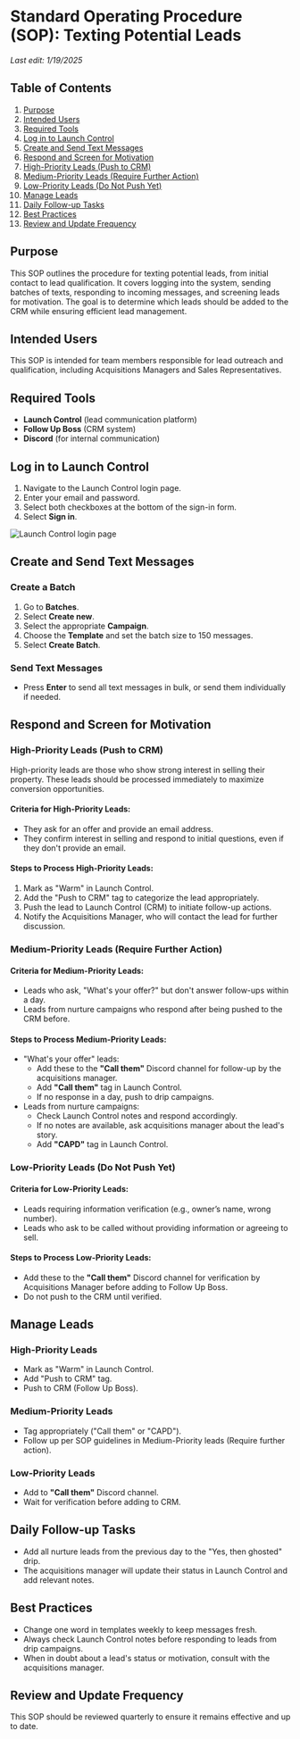 # Standard Operating Procedure (SOP): Texting Potential Leads

_Last edit: 1/19/2025_

## Table of Contents
1. [Purpose](#purpose)
2. [Intended Users](#intended-users)
3. [Required Tools](#required-tools)
4. [Log in to Launch Control](#log-in-to-launch-control)
5. [Create and Send Text Messages](#create-and-send-text-messages)
6. [Respond and Screen for Motivation](#respond-and-screen-for-motivation)
7. [High-Priority Leads (Push to CRM)](#high-priority-leads-push-to-crm)
8. [Medium-Priority Leads (Require Further Action)](#medium-priority-leads-require-further-action)
9. [Low-Priority Leads (Do Not Push Yet)](#low-priority-leads-do-not-push-yet)
10. [Manage Leads](#manage-leads)
11. [Daily Follow-up Tasks](#daily-follow-up-tasks)
12. [Best Practices](#best-practices)
13. [Review and Update Frequency](#review-and-update-frequency)

## Purpose
This SOP outlines the procedure for texting potential leads, from initial contact to lead qualification. It covers logging into the system, sending batches of texts, responding to incoming messages, and screening leads for motivation. The goal is to determine which leads should be added to the CRM while ensuring efficient lead management.

## Intended Users
This SOP is intended for team members responsible for lead outreach and qualification, including Acquisitions Managers and Sales Representatives.

## Required Tools
- **Launch Control** (lead communication platform)
- **Follow Up Boss** (CRM system)
- **Discord** (for internal communication)

## Log in to Launch Control
1. Navigate to the Launch Control login page.
2. Enter your email and password.
3. Select both checkboxes at the bottom of the sign-in form.
4. Select **Sign in**.

![Launch Control login page](image1.png)

## Create and Send Text Messages

### Create a Batch
1. Go to **Batches**.
2. Select **Create new**.
3. Select the appropriate **Campaign**.
4. Choose the **Template** and set the batch size to 150 messages.
5. Select **Create Batch**.

### Send Text Messages
- Press **Enter** to send all text messages in bulk, or send them individually if needed.

## Respond and Screen for Motivation

### High-Priority Leads (Push to CRM)
High-priority leads are those who show strong interest in selling their property. These leads should be processed immediately to maximize conversion opportunities.

#### Criteria for High-Priority Leads:
- They ask for an offer and provide an email address.
- They confirm interest in selling and respond to initial questions, even if they don't provide an email.

#### Steps to Process High-Priority Leads:
1. Mark as "Warm" in Launch Control.
2. Add the "Push to CRM" tag to categorize the lead appropriately.
3. Push the lead to Launch Control (CRM) to initiate follow-up actions.
4. Notify the Acquisitions Manager, who will contact the lead for further discussion.

### Medium-Priority Leads (Require Further Action)

#### Criteria for Medium-Priority Leads:
- Leads who ask, "What's your offer?" but don't answer follow-ups within a day.
- Leads from nurture campaigns who respond after being pushed to the CRM before.

#### Steps to Process Medium-Priority Leads:
- "What's your offer" leads:
  - Add these to the **"Call them"** Discord channel for follow-up by the acquisitions manager.
  - Add **"Call them"** tag in Launch Control.
  - If no response in a day, push to drip campaigns.
- Leads from nurture campaigns:
  - Check Launch Control notes and respond accordingly.
  - If no notes are available, ask acquisitions manager about the lead's story.
  - Add **"CAPD"** tag in Launch Control.

### Low-Priority Leads (Do Not Push Yet)

#### Criteria for Low-Priority Leads:
- Leads requiring information verification (e.g., owner’s name, wrong number).
- Leads who ask to be called without providing information or agreeing to sell.

#### Steps to Process Low-Priority Leads:
- Add these to the **"Call them"** Discord channel for verification by Acquisitions Manager before adding to Follow Up Boss.
- Do not push to the CRM until verified.

## Manage Leads

### High-Priority Leads
- Mark as "Warm" in Launch Control.
- Add "Push to CRM" tag.
- Push to CRM (Follow Up Boss).

### Medium-Priority Leads
- Tag appropriately ("Call them" or "CAPD").
- Follow up per SOP guidelines in Medium-Priority leads (Require further action).

### Low-Priority Leads
- Add to **"Call them"** Discord channel.
- Wait for verification before adding to CRM.

## Daily Follow-up Tasks
- Add all nurture leads from the previous day to the "Yes, then ghosted" drip.
- The acquisitions manager will update their status in Launch Control and add relevant notes.

## Best Practices
- Change one word in templates weekly to keep messages fresh.
- Always check Launch Control notes before responding to leads from drip campaigns.
- When in doubt about a lead's status or motivation, consult with the acquisitions manager.

## Review and Update Frequency
This SOP should be reviewed quarterly to ensure it remains effective and up to date.

